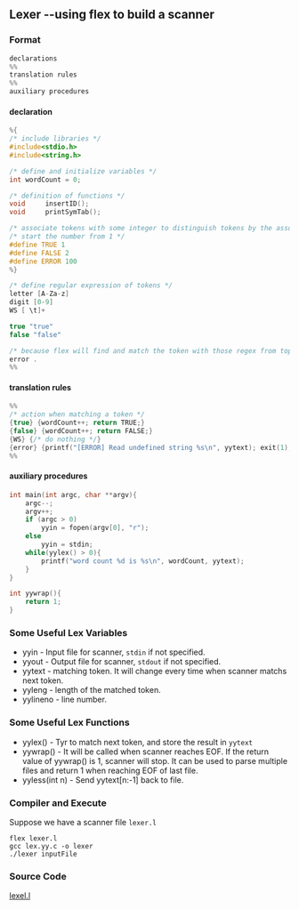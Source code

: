## Lexer --using flex to build a scanner

### Format
```c
declarations
%%
translation rules
%%
auxiliary procedures
```

#### declaration
```c
%{
/* include libraries */
#include<stdio.h>
#include<string.h>

/* define and initialize variables */
int wordCount = 0;

/* definition of functions */
void     insertID();
void 	 printSymTab();

/* associate tokens with some integer to distinguish tokens by the associated number */
/* start the number from 1 */
#define TRUE 1
#define FALSE 2
#define ERROR 100
%}

/* define regular expression of tokens */
letter [A-Za-z]
digit [0-9]
WS [ \t]+

true "true"
false "false"

/* because flex will find and match the token with those regex from top to bottom, we can define error token here as 'anything' */
error .
%%
```

#### translation rules
```c
%%
/* action when matching a token */
{true} {wordCount++; return TRUE;}
{false} {wordCount++; return FALSE;}
{WS} {/* do nothing */}
{error} {printf("[ERROR] Read undefined string %s\n", yytext); exit(1);}
%%
```

#### auxiliary procedures
```c
int main(int argc, char **argv){
    argc--; 
    argv++;
    if (argc > 0)
        yyin = fopen(argv[0], "r");
    else
        yyin = stdin;
    while(yylex() > 0){
        printf("word count %d is %s\n", wordCount, yytext);
    }
}

int yywrap(){
    return 1;
}
```

### Some Useful Lex Variables

- yyin - Input file for scanner, `stdin` if not specified.
- yyout - Output file for scanner, `stdout` if not specified.
- yytext - matching token. It will change every time when scanner matchs next token.
- yyleng - length of the matched token.
- yylineno - line number.

### Some Useful Lex Functions
- yylex() - Tyr to match next token, and store the result in `yytext`
- yywrap() - It will be called when scanner reaches EOF. If the return value of yywrap() is 1, scanner will stop. It can be used to parse multiple files and return 1 when reaching EOF of last file.
- yyless(int n) - Send yytext[n:-1] back to file.

### Compiler and Execute

Suppose we have a scanner file `lexer.l`
```shell
flex lexer.l
gcc lex.yy.c -o lexer
./lexer inputFile
```

### Source Code
[lexel.l](https://github.com/chunyu618/chunyu618.github.io/blob/main/note/tools/compiler/lexer/lexer.l)

